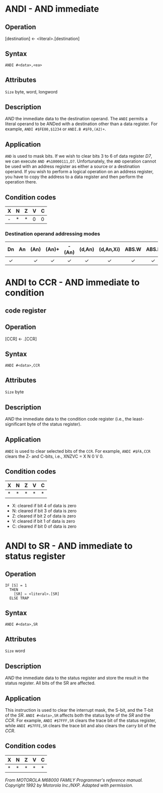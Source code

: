 # ANDI - AND immediate

## Operation
[destination] ← \<literal\>.[destination]

## Syntax
`ANDI #<data>,<ea>`

## Attributes
`Size` byte, word, longword

## Description
*AND* the immediate data to the destination operand. The `ANDI`
permits a literal operand to be ANDed with a destination other
than a data register. For example, `ANDI #$FE00,$1234` or
`ANDI.B #$F0,(A2)+`.

## Application
`AND` is used to mask bits. If we wish to clear bits 3 to 6 of data
register *D7*, we can execute `AND #%10000111,D7`. Unfortunately,
the `AND` operation cannot be used with an address register as
either a source or a destination operand. If you wish to perform a
logical operation on an address register, you have to copy the
address to a data register and then perform the operation there.

## Condition codes
|X|N|Z|V|C|
|--|--|--|--|--|
|-|*|*|0|0|

### Destination operand addressing modes
|Dn|An|(An)|(An)+|-(An)|(d,An)|(d,An,Xi)|ABS.W|ABS.L|(d,PC)|(d,PC,Xn)|imm|
|:-:|:-:|:-:|:-:|:-:|:-:|:-:|:-:|:-:|:-:|:-:|:-:|
|✓||✓|✓|✓|✓|✓|✓|✓||||

# ANDI to CCR - AND immediate to condition

## code register

## Operation
[CCR] ← <data>.[CCR]

## Syntax
`ANDI #<data>,CCR`

## Attributes
`Size` byte

## Description
*AND* the immediate data to the condition code register (i.e., the
least-significant byte of the status register).

## Application
`ANDI` is used to clear selected bits of the `CCR`. For example,
`ANDI #$FA,CCR` clears the Z- and C-bits, i.e., XNZVC = X N 0 V 0.

## Condition codes
|X|N|Z|V|C|
|--|--|--|--|--|
|*|*|*|*|*|

- X: cleared if bit 4 of data is zero
- N: cleared if bit 3 of data is zero
- Z: cleared if bit 2 of data is zero
- V: cleared if bit 1 of data is zero
- C: cleared if bit 0 of data is zero

# ANDI to SR - AND immediate to status register

## Operation
```
IF [S] = 1
  THEN
    [SR] ← <literal>.[SR]
  ELSE TRAP
```

## Syntax
`ANDI #<data>,SR`

## Attributes
`Size` word

## Description
*AND* the immediate data to the status register and store the
result in the status register. All bits of the SR are affected.

## Application
This instruction is used to clear the interrupt mask, the S-bit, and
the T-bit of the *SR*. `ANDI #<data>,SR` affects both the status byte
of the *SR* and the *CCR*. For example, `ANDI #$7FFF,SR` clears the
trace bit of the status register, while `ANDI #$7FFE,SR` clears the
trace bit and also clears the carry bit of the *CCR*.

## Condition codes
|X|N|Z|V|C|
|--|--|--|--|--|
|*|*|*|*|*|


*From MOTOROLA M68000 FAMILY Programmer's reference manual. Copyright 1992 by Motorola Inc./NXP. Adapted with permission.*